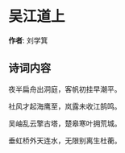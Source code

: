 # 吴江道上

**作者**: 刘学箕

## 诗词内容

夜半扁舟出洞庭，客帆初挂早潮平。

社风才起海鹰至，岚露未收江鹄鸣。

吴岫乱云擎古塔，楚皋寒叶拥荒城。

垂虹桥外天连水，无限别离生杜蘅。

